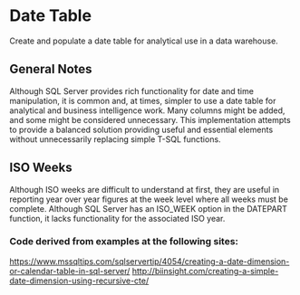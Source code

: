# Date Table
Create and populate a date table for analytical use in a data warehouse.
## General Notes
Although SQL Server provides rich functionality for date and time manipulation, it is common and, at times, simpler to use a date table for analytical and business intelligence work.  Many columns might be added, and some might be considered unnecessary.  This implementation attempts to provide a balanced solution providing useful and essential elements without unnecessarily replacing simple T-SQL functions.
## ISO Weeks
Although ISO weeks are difficult to understand at first, they are useful in reporting year over year figures at the week level where all weeks must be complete.  Although SQL Server has an ISO_WEEK option in the DATEPART function, it lacks functionality for the associated ISO year.
### Code derived from examples at the following sites:
https://www.mssqltips.com/sqlservertip/4054/creating-a-date-dimension-or-calendar-table-in-sql-server/
http://biinsight.com/creating-a-simple-date-dimension-using-recursive-cte/
